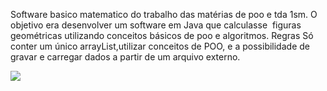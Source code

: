 Software basico matematico do trabalho das matérias de poo e tda 1sm. O objetivo era desenvolver um software em Java que calculasse  figuras geométricas utilizando conceitos básicos de poo e algoritmos.
Regras
Só conter um único arrayList,utilizar conceitos de POO, e a possibilidade de gravar e carregar dados a partir de um arquivo externo.

![](https://i.imgur.com/N9NU4kM.gif)
